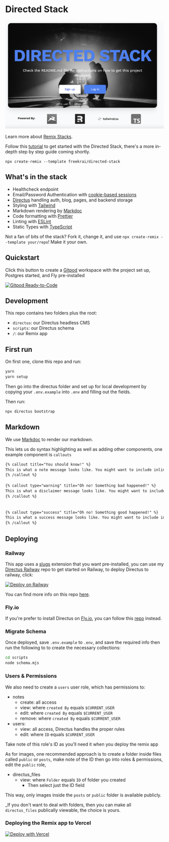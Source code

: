 # Directed Stack

![The Directed Stack](/assets/directed-stack.png)

Learn more about [Remix Stacks](https://remix.run/stacks).

Follow this [tutorial](https://codedgeekery.com/blog/directed-stack) to get started with the Directed Stack, there's a more in-depth step by step guide coming shortly.

```
npx create-remix --template freekrai/directed-stack
```

## What's in the stack

- Healthcheck endpoint
- Email/Password Authentication with [cookie-based sessions](https://remix.run/docs/en/v1/api/remix#createcookiesessionstorage)
- [Directus](https://directus.io) handling auth, blog, pages, and backend storage
- Styling with [Tailwind](https://tailwindcss.com/)
- Markdown rendering by [Markdoc](https://markdoc.dev)
- Code formatting with [Prettier](https://prettier.io)
- Linting with [ESLint](https://eslint.org)
- Static Types with [TypeScript](https://typescriptlang.org)

Not a fan of bits of the stack? Fork it, change it, and use `npx create-remix --template your/repo`! Make it your own.

## Quickstart

Click this button to create a [Gitpod](https://gitpod.io) workspace with the project set up, Postgres started, and Fly pre-installed

[![Gitpod Ready-to-Code](https://img.shields.io/badge/Gitpod-Ready--to--Code-blue?logo=gitpod)](https://gitpod.io/from-referrer/)

## Development

This repo contains two folders plus the root:

- `directus`: our Directus headless CMS
- `scripts`: our Directus schema
- `/`: our Remix app

## First run

On first one, clone this repo and run:

```bash
yarn
yarn setup
```

Then go into the directus folder and set up for local development by copying your `.env.example` into `.env` and filling out the fields.

Then run:

```bash
npx directus bootstrap
```

## Markdown 

We use [Markdoc](https://markdoc.dev/) to render our markdown.

This lets us do syntax highlighting as well as adding other components, one example component is `callouts`

```markdown
{% callout title="You should know!" %}
This is what a note message looks like. You might want to include inline code in it. Or maybe you’ll want to include a link in it. I don’t think we should get too carried away with other scenarios like lists or tables — that would be silly.
{% /callout %}

{% callout type="warning" title="Oh no! Something bad happened!" %}
This is what a disclaimer message looks like. You might want to include inline code in it. Or maybe you’ll want to include a link in it. I don’t think we should get too carried away with other scenarios like lists or tables — that would be silly.
{% /callout %}


{% callout type="success" title="Oh no! Something good happened!" %}
This is what a success message looks like. You might want to include inline code in it. Or maybe you’ll want to include a link in it. I don’t think we should get too carried away with other scenarios like lists or tables — that would be silly.
{% /callout %}
```

## Deploying

### Railway

This app uses a [slugs](https://github.com/dimitrov-adrian/directus-extension-wpslug-interface) extension that you want pre-installed, you can use my [Directus Railway](https://github.com/freekrai/directus-railway) repo to get started on Railway, to deploy Directus to railway, click:

[![Deploy on Railway](https://railway.app/button.svg)](https://railway.app/new/template/_dszdt?referralCode=codedgeekery)

You can find more info on this repo [here](https://codedgeekery.com/blog/directus-railway).

### Fly.io

If you're prefer to install Directus on [Fly.io](http://fly.io), you can follow this [repo](https://github.com/freekrai/directus-fly) instead.

### Migrate Schema

Once deployed, save `.env.example` to `.env`, and save the required info then run the following to to create the necessary collections:

```bash
cd scripts
node schema.mjs
```

### Users & Permissions

We also need to create a `users` user role, which has permissions to:

- notes
   - create: all access
   - view: where `created By` equals `$CURRENT_USER`
   - edit: where `created By` equals `$CURRENT_USER`
   - remove: where `created By` equals `$CURRENT_USER`
- users:
   - view: all access, Directus handles the proper rules
   - edit: where `ID` equals `$CURRENT_USER`

Take note of this role's ID as you'll need it when you deploy the remix app

As for images, one recommended approach is to create a folder inside files called `public` or `posts`, make note of the ID then go into roles & permissions, edit the `public` role, 

- directus_files
  - view: where `Folder` equals `ID` of folder you created
     - Then select just the ID field
  
This way, only images inside the `posts` or `public` folder is available publicly.

_If you don't want to deal with folders, then you can make all `directus_files` publically viewable, the choice is yours.

### Deploying the Remix app to Vercel

[![Deploy with Vercel](https://vercel.com/button)](https://vercel.com/new/clone?repository-url=https%3A%2F%2Fgithub.com%2Ffreekrai%2Fdirected-stack&env=SESSION_SECRET,DIRECTUS_URL,DIRECTUS_STATIC_TOKEN,DIRECTUS_USER_ROLE)
